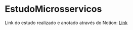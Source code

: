 # EstudoMicrosservicos
Link do estudo realizado e anotado através do Notion:
[Link](https://www.notion.so/Microsservi-os-Padr-es-de-Projeto-19092ce0c24f8079bcf3fbc920692045?pvs=4)

